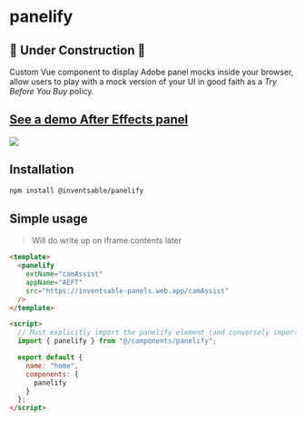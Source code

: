 # panelify

## 🔨 Under Construction 🔨

Custom Vue component to display Adobe panel mocks inside your browser, allow users to play with a mock version of your UI in good faith as a _Try Before You Buy_ policy.

## [See a demo After Effects panel](https://inventsable-panels.web.app/camAssist)

![](https://thumbs.gfycat.com/ShortDismalCicada-size_restricted.gif)

## Installation

```bash
npm install @inventsable/panelify
```

## Simple usage

> Will do write up on iframe contents later

```html
<template>
  <panelify
    extName="camAssist"
    appName="AEFT"
    src="https://inventsable-panels.web.app/camAssist"
  />
</template>

<script>
  // Must explicitly import the panelify element (and conversely import the shim in your iframe environment)
  import { panelify } from "@/components/panelify";

  export default {
    name: "home",
    components: {
      panelify
    }
  };
</script>
```
